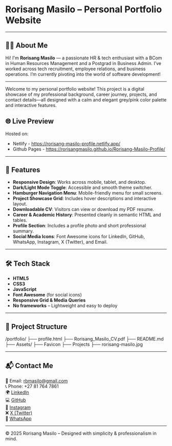 # Rorisang Masilo – Personal Portfolio Website

---
## 🙋‍♀️ About Me

Hi! I'm **Rorisang Masilo** — a passionate HR & tech enthusiast with a BCom in Human Resources Management and a Postgrad in Business Admin. I’ve worked across tech recruitment, employee relations, and business operations. I’m currently pivoting into the world of software development!

---

Welcome to my personal portfolio website! This project is a digital showcase of my professional background, career journey, projects, and contact details—all designed with a calm and elegant grey/pink color palette and interactive features.

## 🌐 Live Preview
Hosted on: 
- Netlify - https://rorisang-masilo-profile.netlify.app/
- Github Pages - https://rorisangmasilo.github.io/Rorisang-Masilo-Profile/

---

## 📄 Features

- **Responsive Design**: Works across mobile, tablet, and desktop.
- **Dark/Light Mode Toggle**: Accessible and smooth theme switcher.
- **Hamburger Navigation Menu**: Mobile-friendly menu for small screens.
- **Project Showcase Grid**: Includes hover descriptions and interactive layout.
- **Downloadable CV**: Visitors can view or download my PDF resume.
- **Career & Academic History**: Presented cleanly in semantic HTML and tables.
- **Profile Section**: Includes a profile photo and short professional summary.
- **Social Media Icons**: Font Awesome icons for LinkedIn, GitHub, WhatsApp, Instagram, X (Twitter), and Email.

---

## 🛠️ Tech Stack

- **HTML5**
- **CSS3**
- **JavaScript**
- **Font Awesome** (for social icons)
- **Responsive Grid & Media Queries**
- **No frameworks** – Lightweight and easy to deploy

---

## 📁 Project Structure
/portfolio/ 
├── profile.html 
├── Rorisang_Masilo_CV.pdf 
├── README.md
├── Assets/
    ├── Favicon
    ├── Projects
    ├── rorisang-masilo.jpg

---

## 📬 Contact Me

📧 Email: rbmasilo@gmail.com  
📞 Phone: +27 81 764 7861  
🌍 [LinkedIn](https://www.linkedin.com/in/rorisang-masilo)  
💻 [GitHub](https://github.com/RorisangMasilo)  
📸 [Instagram](https://instagram.com/rorimasilo_za)  
❌ [X (Twitter)](https://x.com/rorimasilo_za)  
💬 [WhatsApp](https://wa.me/27817647861)

---

© 2025 Rorisang Masilo – Designed with simplicity & professionalism in mind.